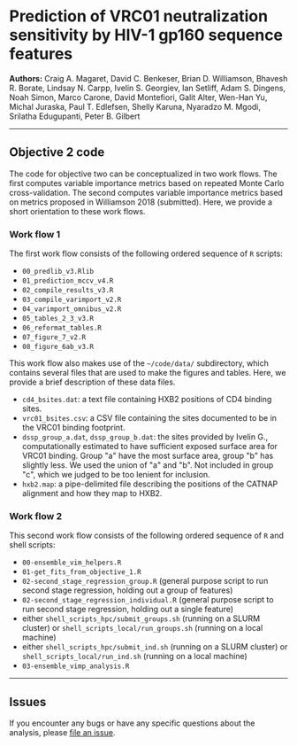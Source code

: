 # Prediction of VRC01 neutralization sensitivity by HIV-1 gp160 sequence features

**Authors:** Craig A. Magaret, David C. Benkeser, Brian D. Williamson, Bhavesh R. Borate, Lindsay N. Carpp, Ivelin S. Georgiev, Ian Setliff, Adam S. Dingens, Noah Simon, Marco Carone, David Montefiori, Galit Alter, Wen-Han Yu, Michal Juraska, Paul T. Edlefsen, Shelly Karuna, Nyaradzo M. Mgodi, Srilatha Edugupanti, Peter B. Gilbert 

-----

## Objective 2 code

The code for objective two can be conceptualized in two work flows. The first computes variable importance metrics based on repeated Monte Carlo cross-validation. The second computes variable importance metrics based on metrics proposed in Williamson 2018 (submitted). Here, we provide a short orientation to these work flows. 

### Work flow 1

The first work flow consists of the following ordered sequence of `R` scripts:
- `00_predlib_v3.Rlib`
- `01_prediction_mccv_v4.R`
- `02_compile_results_v3.R`
- `03_compile_varimport_v2.R`
- `04_varimport_omnibus_v2.R`
- `05_tables_2_3_v3.R`
- `06_reformat_tables.R`
- `07_figure_7_v2.R`
- `08_figure_6ab_v3.R`

This work flow also makes use of the `~/code/data/` subdirectory, which contains several files that are used to make the figures and tables. Here, we provide a brief description of these data files.
- `cd4_bsites.dat`:  a text file containing HXB2 positions of CD4 binding sites.
- `vrc01_bsites.csv`:  a CSV file containing the sites documented to be in the VRC01 binding footprint.
- `dssp_group_a.dat`, `dssp_group_b.dat`:  the sites provided by Ivelin G., computationally estimated to have sufficient exposed surface area for VRC01 binding.  Group "a" have the most surface area, group "b" has slightly less.  We used the union of "a" and "b".  Not included in group "c", which we judged to be too lenient for inclusion.
- `hxb2.map`:  a pipe-delimited file describing the positions of the CATNAP alignment and how they map to HXB2.

### Work flow 2

This second work flow consists of the following ordered sequence of `R` and shell scripts:
- `00-ensemble_vim_helpers.R`
- `01-get_fits_from_objective_1.R`
- `02-second_stage_regression_group.R` (general purpose script to run second stage regression, holding out a group of features)
- `02-second_stage_regression_individual.R` (general purpose script to run second stage regression, holding out a single feature)
- either `shell_scripts_hpc/submit_groups.sh` (running on a SLURM cluster) or `shell_scripts_local/run_groups.sh` (running on a local machine)
- either `shell_scripts_hpc/submit_ind.sh` (running on a SLURM cluster) or `shell_scripts_local/run_ind.sh` (running on a local machine)
- `03-ensemble_vimp_analysis.R`

-----

## Issues

If you encounter any bugs or have any specific questions about the analysis, please
[file an issue](https://github.com/benkeser/vrc01/issues).


